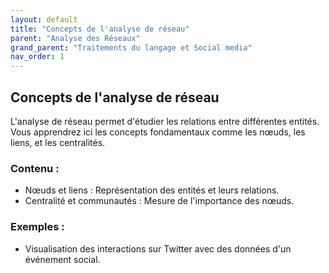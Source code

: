 ```yaml
---
layout: default
title: "Concepts de l'analyse de réseau"
parent: "Analyse des Réseaux"
grand_parent: "Traitements du langage et Social media"
nav_order: 1
---
```

## Concepts de l'analyse de réseau

L'analyse de réseau permet d'étudier les relations entre différentes entités. Vous apprendrez ici les concepts fondamentaux comme les nœuds, les liens, et les centralités.

### Contenu :
- Nœuds et liens : Représentation des entités et leurs relations.
- Centralité et communautés : Mesure de l'importance des nœuds.

### Exemples :
- Visualisation des interactions sur Twitter avec des données d'un événement social.
